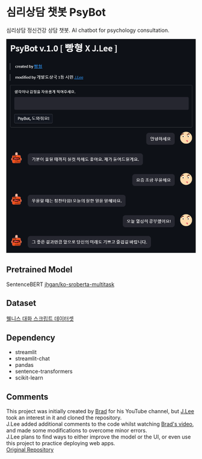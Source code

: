 # 심리상담 챗봇 **PsyBot**

심리상담 정신건강 상담 챗봇. AI chatbot for psychology consultation.

![](result.png)

## Pretrained Model

SentenceBERT [jhgan/ko-sroberta-multitask](https://huggingface.co/jhgan/ko-sroberta-multitask)

## Dataset

[웰니스 대화 스크립트 데이터셋](https://aihub.or.kr/opendata/keti-data/recognition-laguage/KETI-02-006)

## Dependency

- streamlit
- streamlit-chat
- pandas
- sentence-transformers
- scikit-learn

## Comments

This project was initially created by [Brad](https://github.com/kairess) for his YouTube channel, but [J.Lee](https://github.com/ee-juni) took an interest in it and cloned the repository.  
J.Lee added additional comments to the code whilst watching [Brad's video](https://www.youtube.com/watch?v=VVArHrsxrYU), and made some modifications to overcome minor errors.  
J.Lee plans to find ways to either improve the model or the UI, or even use this project to practice deploying web apps.    
[Original Repository](https://github.com/kairess/mental-health-chatbot)